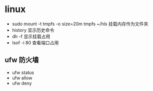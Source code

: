 # linux

* sudo mount -t tmpfs -o size=20m tmpfs ~/hls 挂载内存作为文件夹
* history 显示历史命令
* dh -f 显示挂载占用
* lsof -i 80 查看端口占用

## ufw 防火墙
* ufw status
* ufw allow
* ufw deny